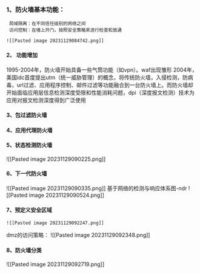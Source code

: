  ### 1、防火墙基本功能：
	 局域隔离：在不同信任级别的网络之间
	 访问控制：在墙上开门，按照安全策略来进行检查和放通
	
	![[Pasted image 20231129084742.png]]
#### 2、 功能增加
1995-2004年，防火墙开始具备一些气筒功能（如vpn）。waf出现雏形
2004年，美国idc首度提出utm（统一威胁管理）的概念，将传统防火墙，入侵检测，防病毒，url过滤、应用程序控制、邮件过滤等功能融合到一台防火墙上。而防火墙却开始面临应用层信息检测深度受限和性能消耗问题，dpi（深度报文检测）技术为应用对报文检测深度得到广泛使用
#### 3、包过滤防火墙
#### 4、应用代理防火墙
#### 5、状态检测防火墙
![[Pasted image 20231129090225.png]]
#### 6、下一代防火墙
![[Pasted image 20231129090335.png]]
基于网络的检测与响应体系图-ndr
![[Pasted image 20231129090524.png]]





#### 7、预定义安全区域
	![[Pasted image 20231129092247.png]]

dmz的访问策略：
![[Pasted image 20231129092348.png]]






#### 8、防火墙分类
![[Pasted image 20231129092719.png]]

